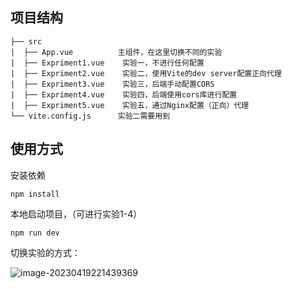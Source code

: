 ## 项目结构

```
├── src
|  ├── App.vue			主组件，在这里切换不同的实验
|  ├── Expriment1.vue	 实验一，不进行任何配置
|  ├── Expriment2.vue	 实验二，使用Vite的dev server配置正向代理
|  ├── Expriment3.vue	 实验三，后端手动配置CORS
|  ├── Expriment4.vue	 实验四，后端使用cors库进行配置
|  ├── Expriment5.vue	 实验五，通过Nginx配置（正向）代理
└── vite.config.js		实验二需要用到
```



## 使用方式

安装依赖

```
npm install
```

本地启动项目，（可进行实验1-4）

```
npm run dev
```

切换实验的方式：

![image-20230419221439369](https://qiuzcc-typora-images.oss-cn-shenzhen.aliyuncs.com/images/image-20230419221439369.png)
